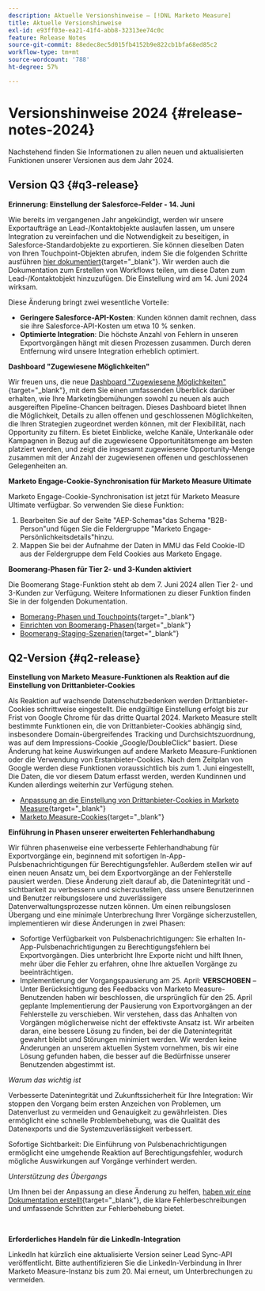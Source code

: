 ```yaml
---
description: Aktuelle Versionshinweise – [!DNL Marketo Measure]
title: Aktuelle Versionshinweise
exl-id: e93ff03e-ea21-41f4-abb8-32313ee74c0c
feature: Release Notes
source-git-commit: 88edec8ec5d015fb4152b9e822cb1bfa68ed85c2
workflow-type: tm+mt
source-wordcount: '788'
ht-degree: 57%

---
```


# Versionshinweise 2024 {#release-notes-2024}

Nachstehend finden Sie Informationen zu allen neuen und aktualisierten Funktionen unserer Versionen aus dem Jahr 2024.

## Version Q3 {#q3-release}

<p>

**Erinnerung: Einstellung der Salesforce-Felder - 14. Juni**

Wie bereits im vergangenen Jahr angekündigt, werden wir unsere Exportaufträge an Lead-/Kontaktobjekte auslaufen lassen, um unsere Integration zu vereinfachen und die Notwendigkeit zu beseitigen, in Salesforce-Standardobjekte zu exportieren. Sie können dieselben Daten von Ihren Touchpoint-Objekten abrufen, indem Sie die folgenden Schritte ausführen [hier dokumentiert](/help/release-notes/previous-releases/2023.md#deprecations){target="_blank"}. Wir werden auch die Dokumentation zum Erstellen von Workflows teilen, um diese Daten zum Lead-/Kontaktobjekt hinzuzufügen. Die Einstellung wird am 14. Juni 2024 wirksam.

Diese Änderung bringt zwei wesentliche Vorteile:

* **Geringere Salesforce-API-Kosten**: Kunden können damit rechnen, dass sie ihre Salesforce-API-Kosten um etwa 10 % senken.
* **Optimierte Integration**: Die höchste Anzahl von Fehlern in unseren Exportvorgängen hängt mit diesen Prozessen zusammen. Durch deren Entfernung wird unsere Integration erheblich optimiert.

**Dashboard &quot;Zugewiesene Möglichkeiten&quot;**

Wir freuen uns, die neue [Dashboard &quot;Zugewiesene Möglichkeiten&quot;](/help/marketo-measure-discover-ui/dashboards/attributed-opportunity-dashboard.md){target="_blank"}, mit dem Sie einen umfassenden Überblick darüber erhalten, wie Ihre Marketingbemühungen sowohl zu neuen als auch ausgereiften Pipeline-Chancen beitragen. Dieses Dashboard bietet Ihnen die Möglichkeit, Details zu allen offenen und geschlossenen Möglichkeiten, die Ihren Strategien zugeordnet werden können, mit der Flexibilität, nach Opportunity zu filtern. Es bietet Einblicke, welche Kanäle, Unterkanäle oder Kampagnen in Bezug auf die zugewiesene Opportunitätsmenge am besten platziert werden, und zeigt die insgesamt zugewiesene Opportunity-Menge zusammen mit der Anzahl der zugewiesenen offenen und geschlossenen Gelegenheiten an.

**Marketo Engage-Cookie-Synchronisation für Marketo Measure Ultimate**

Marketo Engage-Cookie-Synchronisation ist jetzt für Marketo Measure Ultimate verfügbar. So verwenden Sie diese Funktion:

1. Bearbeiten Sie auf der Seite &quot;AEP-Schemas&quot;das Schema &quot;B2B-Person&quot;und fügen Sie die Feldergruppe &quot;Marketo Engage-Persönlichkeitsdetails&quot;hinzu.
1. Mappen Sie bei der Aufnahme der Daten in MMU das Feld Cookie-ID aus der Feldergruppe dem Feld Cookies aus Marketo Engage.

**Boomerang-Phasen für Tier 2- und 3-Kunden aktiviert**

Die Boomerang Stage-Funktion steht ab dem 7. Juni 2024 allen Tier 2- und 3-Kunden zur Verfügung. Weitere Informationen zu dieser Funktion finden Sie in der folgenden Dokumentation.

* [Bomerang-Phasen und Touchpoints](/help/advanced-marketo-measure-features/boomerang/boomerang-stages-and-touchpoints.md){target="_blank"}
* [Einrichten von Boomerang-Phasen](/help/advanced-marketo-measure-features/boomerang/setting-up-boomerang-stages.md){target="_blank"}
* [Boomerang-Staging-Szenarien](/help/advanced-marketo-measure-features/boomerang/boomerang-stage-scenarios.md){target="_blank"}

<p>

## Q2-Version {#q2-release}

<p>

**Einstellung von Marketo Measure-Funktionen als Reaktion auf die Einstellung von Drittanbieter-Cookies**

Als Reaktion auf wachsende Datenschutzbedenken werden Drittanbieter-Cookies schrittweise eingestellt. Die endgültige Einstellung erfolgt bis zur Frist von Google Chrome für das dritte Quartal 2024. Marketo Measure stellt bestimmte Funktionen ein, die von Drittanbieter-Cookies abhängig sind, insbesondere Domain-übergreifendes Tracking und Durchsichtszuordnung, was auf dem Impressions-Cookie „Google/DoubleClick“ basiert. Diese Änderung hat keine Auswirkungen auf andere Marketo Measure-Funktionen oder die Verwendung von Erstanbieter-Cookies. Nach dem Zeitplan von Google werden diese Funktionen voraussichtlich bis zum 1. Juni eingestellt, Die Daten, die vor diesem Datum erfasst werden, werden Kundinnen und Kunden allerdings weiterhin zur Verfügung stehen.

* [Anpassung an die Einstellung von Drittanbieter-Cookies in Marketo Measure](https://nation.marketo.com/t5/employee-blogs/adapting-to-third-party-cookie-deprecation-in-marketo-measure/ba-p/345110){target="_blank"}
* [Marketo Measure-Cookies](/help/marketo-measure-tracking/setting-up-tracking/marketo-measure-cookies.md){target="_blank"}

**Einführung in Phasen unserer erweiterten Fehlerhandhabung**

Wir führen phasenweise eine verbesserte Fehlerhandhabung für Exportvorgänge ein, beginnend mit sofortigen In-App-Pulsbenachrichtigungen für Berechtigungsfehler. Außerdem stellen wir auf einen neuen Ansatz um, bei dem Exportvorgänge an der Fehlerstelle pausiert werden. Diese Änderung zielt darauf ab, die Datenintegrität und -sichtbarkeit zu verbessern und sicherzustellen, dass unsere Benutzerinnen und Benutzer reibungslosere und zuverlässigere Datenverwaltungsprozesse nutzen können. Um einen reibungslosen Übergang und eine minimale Unterbrechung Ihrer Vorgänge sicherzustellen, implementieren wir diese Änderungen in zwei Phasen:

* Sofortige Verfügbarkeit von Pulsbenachrichtigungen: Sie erhalten In-App-Pulsbenachrichtigungen zu Berechtigungsfehlern bei Exportvorgängen. Dies unterbricht Ihre Exporte nicht und hilft Ihnen, mehr über die Fehler zu erfahren, ohne Ihre aktuellen Vorgänge zu beeinträchtigen.
* Implementierung der Vorgangspausierung am 25. April: **VERSCHOBEN** – Unter Berücksichtigung des Feedbacks von Marketo Measure-Benutzenden haben wir beschlossen, die ursprünglich für den 25. April geplante Implementierung der Pausierung von Exportvorgängen an der Fehlerstelle zu verschieben. Wir verstehen, dass das Anhalten von Vorgängen möglicherweise nicht der effektivste Ansatz ist. Wir arbeiten daran, eine bessere Lösung zu finden, bei der die Datenintegrität gewahrt bleibt und Störungen minimiert werden. Wir werden keine Änderungen an unserem aktuellen System vornehmen, bis wir eine Lösung gefunden haben, die besser auf die Bedürfnisse unserer Benutzenden abgestimmt ist.

_Warum das wichtig ist_

Verbesserte Datenintegrität und Zukunftssicherheit für Ihre Integration: Wir stoppen den Vorgang beim ersten Anzeichen von Problemen, um Datenverlust zu vermeiden und Genauigkeit zu gewährleisten. Dies ermöglicht eine schnelle Problembehebung, was die Qualität des Datenexports und die Systemzuverlässigkeit verbessert.

Sofortige Sichtbarkeit: Die Einführung von Pulsbenachrichtigungen ermöglicht eine umgehende Reaktion auf Berechtigungsfehler, wodurch mögliche Auswirkungen auf Vorgänge verhindert werden.

_Unterstützung des Übergangs_

Um Ihnen bei der Anpassung an diese Änderung zu helfen, [haben wir eine Dokumentation erstellt](/help/configuration-and-setup/getting-started-with-marketo-measure/error-notifications.md){target="_blank"}, die klare Fehlerbeschreibungen und umfassende Schritten zur Fehlerbehebung bietet.

<br>

**Erforderliches Handeln für die LinkedIn-Integration**

LinkedIn hat kürzlich eine aktualisierte Version seiner Lead Sync-API veröffentlicht. Bitte authentifizieren Sie die LinkedIn-Verbindung in Ihrer Marketo Measure-Instanz bis zum 20. Mai erneut, um Unterbrechungen zu vermeiden.

